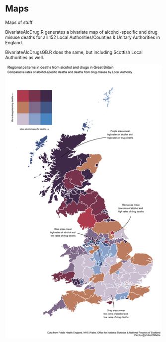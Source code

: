 # Maps
Maps of stuff

BivariateAlcDrug.R generates a bivariate map of alcohol-specific and drug misuse deaths for all 152 Local Authorities/Counties & Unitary Authorities in England.

BivariateAlcDrugsGB.R does the same, but including Scottish Local Authorities as well.

![Bivariate alcohol and drug death map](https://github.com/VictimOfMaths/Maps/blob/master/BivariateAlcDrugsGB.png)
